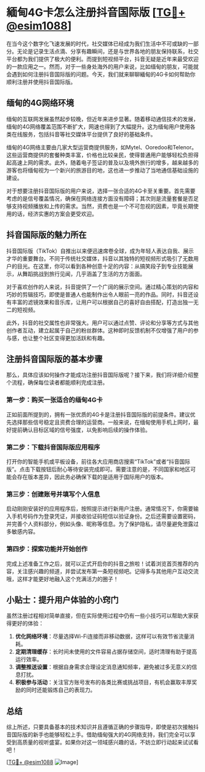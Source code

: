 # 緬甸4G卡怎么注册抖音国际版 [[TG💪+ @esim1088](https://t.me/s/esim1088)]

在当今这个数字化飞速发展的时代，社交媒体已经成为我们生活中不可或缺的一部分。无论是记录生活点滴、分享有趣瞬间，还是与世界各地的朋友保持联系，社交平台都为我们提供了极大的便利。而提到短视频平台，抖音无疑是近年来最受欢迎的一款应用之一。然而，对于一些身处海外的用户来说，比如缅甸的朋友，可能就会遇到如何注册抖音国际版的问题。今天，我们就来聊聊緬甸的4G卡如何帮助你顺利注册并使用抖音国际版。

## 缅甸的4G网络环境

缅甸的互联网发展虽然起步较晚，但近年来进步显著。随着移动通信技术的发展，缅甸的4G网络覆盖范围不断扩大，网速也得到了大幅提升。这为缅甸用户使用各类在线服务，包括抖音等社交媒体平台提供了良好的基础条件。

缅甸的4G网络主要由几家大型运营商提供服务，如Mytel、Ooredoo和Telenor。这些运营商提供的套餐种类丰富，价格也比较亲民，使得普通用户能够轻松负担得起高速上网的需求。此外，随着电子签证的普及以及境外旅行的增多，越来越多的游客也将缅甸视为一个新兴的旅游目的地，这也进一步推动了当地通信基础设施的建设。

对于想要注册抖音国际版的用户来说，选择一张合适的4G卡至关重要。首先需要考虑的是信号覆盖情况，确保在网络连接方面没有障碍；其次则是流量套餐是否足够支持视频播放和上传的需求。当然，资费也是一个不可忽视的因素，毕竟长期使用的话，经济实惠的方案会更受欢迎。

## 抖音国际版的魅力所在

抖音国际版（TikTok）自推出以来便迅速席卷全球，成为年轻人表达自我、展示才华的重要舞台。不同于传统社交媒体，抖音以其独特的短视频形式吸引了无数用户的目光。在这里，你可以看到各种创意十足的内容：从搞笑段子到专业技能展示，从舞蹈挑战到旅行见闻，几乎涵盖了生活的方方面面。

对于喜欢创作的人来说，抖音提供了一个广阔的展示空间。通过精心策划的内容和巧妙的剪辑技巧，即使是普通人也能制作出令人眼前一亮的作品。同时，抖音还设有丰富的滤镜效果和音乐库，让用户可以根据自己的喜好自由搭配，打造出独一无二的短视频。

此外，抖音的社交属性也非常强大。用户可以通过点赞、评论和分享等方式与其他创作者互动，建立起属于自己的粉丝群体。这种即时反馈机制不仅增强了用户的参与感，也让整个社区变得更加活跃和有趣。

## 注册抖音国际版的基本步骤

那么，具体应该如何操作才能成功注册抖音国际版呢？接下来，我们将详细介绍整个流程，确保每位读者都能顺利完成注册。

### 第一步：购买一张适合的缅甸4G卡

正如前面所提到的，拥有一张优质的4G卡是注册抖音国际版的前提条件。建议优先选择那些信号稳定且资费合理的运营商。一般来说，在缅甸使用手机上网时，最好提前确认目标区域的信号强度，以免影响后续的操作体验。

### 第二步：下载抖音国际版应用程序

打开你的智能手机或平板设备，前往各大应用商店搜索“TikTok”或者“抖音国际版”。点击下载按钮后耐心等待安装完成即可。需要注意的是，不同国家和地区可能会存在版本差异，因此务必确保下载的是适用于国际用户的版本。

### 第三步：创建账号并填写个人信息

启动刚刚安装好的应用程序后，按照提示进行新用户注册。通常情况下，你需要输入手机号码作为登录凭证，并接收验证码短信以验证身份。之后还需要设置密码，并完善个人资料部分，例如头像、昵称等信息。为了保护隐私，请尽量避免泄露过多敏感内容。

### 第四步：探索功能并开始创作

完成上述准备工作之后，就可以正式开启你的抖音之旅啦！试着浏览首页推荐的内容，关注感兴趣的频道，并尝试发布第一条短视频吧。记得多与其他用户互动交流哦，这样才能更好地融入这个充满活力的圈子！

## 小贴士：提升用户体验的小窍门

虽然注册过程相对简单直接，但在实际使用过程中仍有一些小技巧可以帮助大家获得更好的体验：

1. **优化网络环境**：尽量选择Wi-Fi连接而非移动数据，这样可以有效节省流量消耗。
2. **定期清理缓存**：长时间未使用的文件容易占据存储空间，适时清理有助于提高运行效率。
3. **调整推送设置**：根据自身需求合理设定消息通知频率，避免被过多无意义的信息打扰。
4. **积极参与活动**：关注官方账号发布的各类比赛或挑战项目，有机会赢取丰厚奖励的同时还能锻炼自己的表现力。

## 总结

综上所述，只要具备基本的技术知识并且遵循正确的步骤指导，即使是初次接触抖音国际版的新手也能够轻松上手。借助缅甸强大的4G网络支持，我们完全可以享受到高质量的视听盛宴。如果你对这一领域感兴趣的话，不妨立即行动起来试试看吧！

[[TG💪+ @esim1088](https://t.me/s/esim1088) ![Image](https://i.postimg.cc/4NQfJmqS/Snipaste-2025-05-13-00-14-12.png)]